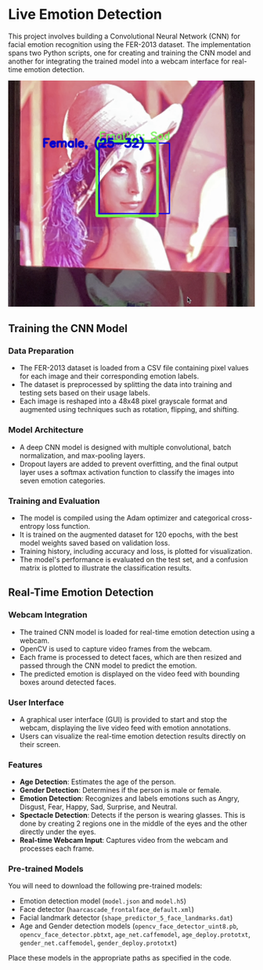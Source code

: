 # Live Emotion Detection

This project involves building a Convolutional Neural Network (CNN) for facial emotion recognition using the FER-2013 dataset. The implementation spans two Python scripts, one for creating and training the CNN model and another for integrating the trained model into a webcam interface for real-time emotion detection.

![Female.png](Application/Female.png)

## Training the CNN Model

### Data Preparation
- The FER-2013 dataset is loaded from a CSV file containing pixel values for each image and their corresponding emotion labels.
- The dataset is preprocessed by splitting the data into training and testing sets based on their usage labels.
- Each image is reshaped into a 48x48 pixel grayscale format and augmented using techniques such as rotation, flipping, and shifting.

### Model Architecture
- A deep CNN model is designed with multiple convolutional, batch normalization, and max-pooling layers.
- Dropout layers are added to prevent overfitting, and the final output layer uses a softmax activation function to classify the images into seven emotion categories.

### Training and Evaluation
- The model is compiled using the Adam optimizer and categorical cross-entropy loss function.
- It is trained on the augmented dataset for 120 epochs, with the best model weights saved based on validation loss.
- Training history, including accuracy and loss, is plotted for visualization.
- The model's performance is evaluated on the test set, and a confusion matrix is plotted to illustrate the classification results.

## Real-Time Emotion Detection

### Webcam Integration
- The trained CNN model is loaded for real-time emotion detection using a webcam.
- OpenCV is used to capture video frames from the webcam.
- Each frame is processed to detect faces, which are then resized and passed through the CNN model to predict the emotion.
- The predicted emotion is displayed on the video feed with bounding boxes around detected faces.

### User Interface
- A graphical user interface (GUI) is provided to start and stop the webcam, displaying the live video feed with emotion annotations.
- Users can visualize the real-time emotion detection results directly on their screen.




### Features

- **Age Detection**: Estimates the age of the person.
- **Gender Detection**: Determines if the person is male or female.
- **Emotion Detection**: Recognizes and labels emotions such as Angry, Disgust, Fear, Happy, Sad, Surprise, and Neutral.
- **Spectacle Detection**: Detects if the person is wearing glasses. This is done by creating 2 regions one in the middle of the eyes and the other directly under the eyes.
- **Real-time Webcam Input**: Captures video from the webcam and processes each frame.


### Pre-trained Models

You will need to download the following pre-trained models:
- Emotion detection model (`model.json` and `model.h5`)
- Face detector (`haarcascade_frontalface_default.xml`)
- Facial landmark detector (`shape_predictor_5_face_landmarks.dat`)
- Age and Gender detection models (`opencv_face_detector_uint8.pb`, `opencv_face_detector.pbtxt`, `age_net.caffemodel`, `age_deploy.prototxt`, `gender_net.caffemodel`, `gender_deploy.prototxt`)

Place these models in the appropriate paths as specified in the code.


